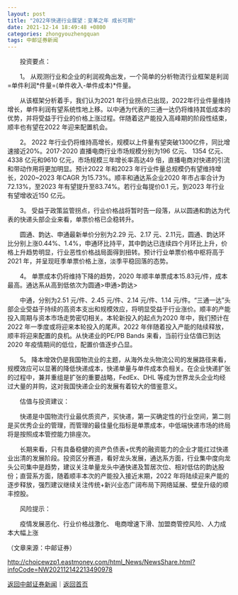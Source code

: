 ```yaml
---
layout: post
title: "2022年快递行业展望：变革之年 成长可期"
date: 2021-12-14 18:49:48 +0800
categories: zhongyouzhengquan
tags: 中邮证券新闻
---
```

<p>　　投资要点：</p><p>　　1。 从观测行业和企业的利润视角出发，一个简单的分析物流行业框架是利润=单件利润*件量=(单件收入-单件成本)*件量。</p><p>　　从该框架分析着手，我们认为2021 年行业拐点已出现，2022年行业件量维持增长，单件利润有望系统性地上移。以中通为代表的三通一达仍将维持其低成本的优势，并将受益于行业的价格上涨过程。伴随着这产能投入高峰期的阶段性结束，顺丰也有望在2022 年迎来配置机会。</p><p>　　2。 2022 年行业仍将维持高增长，规模以上件量有望突破1300亿件，同比增速接近20%。2017-2020 直播电商行业市场规模分别为196 亿元、 1354 亿元、4338 亿元和9610 亿元，市场规模三年增长率高达49 倍，直播电商对快递的引流和带动作用将更加明显。预计2022 年和2023 年行业件量总规模仍有望维持增长，2020~2023 年CAGR 为15.73%。顺丰和通达系企业2020 年市占率合计为72.13%，至2023 年有望提升至83.74%。若行业每提价0.1 元，到2023 年行业有望增收近150 亿元。</p><p>　　3。 受益于政策监管拐点，行业价格战将暂时告一段落，从以圆通和韵达为代表的快递头部企业来看，单票价格已企稳转升。</p><p>　　圆通、韵达、申通最新单价分别为2.29 元、2.17 元、2.11元，圆通、韵达环比分别上涨0.44%、1.4%，申通环比持平，其中韵达已连续四个月环比上升，价格上升趋势明显，行业恶性价格战局面得到扭转。预计行业单票价格中枢将高于2021 年，并呈现旺季单票价格上涨，淡季平稳回落的态势。</p><p>　　4。 单票成本仍将维持下降的趋势，2020 年顺丰单票成本15.83元/件，成本最高。通达系从高到低依次为圆通&gt;申通&gt;韵达&gt;</p><p>　　中通，分别为2.51 元/件、2.45 元/件、2.14 元/件、1.14 元/件。“三通一达”头部企业受益于持续的高资本支出和规模效应，将明显受益于行业涨价。顺丰的产能投入周期与资本市场走势密切相关。本轮新投入的起点为2020 年中，我们预计在2022 年一季度或将迎来本轮投入的尾声。2022 年伴随着投入产能的陆续释放，顺丰将迎来配置的良机。从快递业的PE/PB Bands 来看，当前行业估值已到达2020 年疫情期间的低位，配置价值逐步凸显。</p><p>　　5。 降本增效仍是我国物流业的主题，从海外龙头物流公司的发展路径来看，规模效应可以显著的降低快递成本，快递单量与单件成本负相关。在企业快递扩张的过程中，兼并重组是扩张的重要战略，FedEx、DHL 等成为世界龙头企业均经过大量的并购，这对我国快递企业的发展有着较大的借鉴意义。</p><p>　　估值与投资建议：</p><p>　　快递是中国物流行业最优质资产，买快递，第一买确定性的行业空间，第二则是买优秀企业的管理，而管理的最佳量化指标是单票成本，中低端快递市场的终局将是按照成本管控能力排座次。</p><p>　　长期来看，只有具备稳健的资产负债表+优秀的融资能力的企业才能扛过快递业出清的发展阶段。投资区分赛道，看好龙头发展，通达系方面，行业集中度向龙头公司集中是趋势，建议关注单量龙头中通快递及暂居次位、相对低估的韵达股份；直营系方面，随着顺丰本次的产能投入接近末期，2022 年将陆续迎来产能的逐步释放，强烈建议继续关注传统+新兴业态广阔布局下网络延展、壁垒升级的顺丰控股。</p><p>　　风险提示：</p><p>　　疫情发展恶化、行业价格战激化、 电商增速下滑、加盟商管控风险、人力成本大幅上涨</p><p class="em_media">（文章来源：中邮证券）</p>

<http://choicewzp1.eastmoney.com/html_News/NewsShare.html?infoCode=NW202112142213490978>

[返回中邮证券新闻](//finews.withounder.com/zhongyouzhengquan/)｜[返回首页](//finews.withounder.com/)